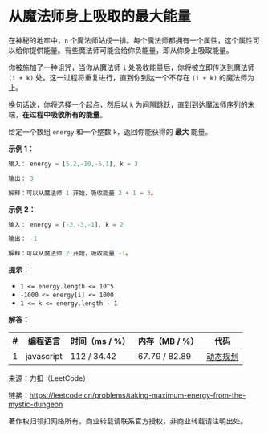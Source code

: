 # 从魔法师身上吸取的最大能量

在神秘的地牢中，`n` 个魔法师站成一排。每个魔法师都拥有一个属性，这个属性可以给你提供能量。有些魔法师可能会给你负能量，即从你身上吸取能量。

你被施加了一种诅咒，当你从魔法师 `i` 处吸收能量后，你将被立即传送到魔法师 `(i + k)` 处。这一过程将重复进行，直到你到达一个不存在 `(i + k)` 的魔法师为止。

换句话说，你将选择一个起点，然后以 `k` 为间隔跳跃，直到到达魔法师序列的末端，**在过程中吸收所有的能量**。

给定一个数组 `energy` 和一个整数 `k`，返回你能获得的 **最大** 能量。

**示例 1：**

``` javascript
输入： energy = [5,2,-10,-5,1], k = 3

输出： 3

解释：可以从魔法师 1 开始，吸收能量 2 + 1 = 3。
```

**示例 2：**

``` javascript
输入： energy = [-2,-3,-1], k = 2

输出： -1

解释：可以从魔法师 2 开始，吸收能量 -1。
```

**提示：**

- `1 <= energy.length <= 10^5`
- `-1000 <= energy[i] <= 1000`
- `1 <= k <= energy.length - 1`

**解答：**

**#**|**编程语言**|**时间（ms / %）**|**内存（MB / %）**|**代码**
------|----------|-----------------|----------------|--------
1|javascript|112 / 34.42|67.79 / 82.89|[动态规划](./javascript/ac_v1.js)

来源：力扣（LeetCode）

链接：https://leetcode.cn/problems/taking-maximum-energy-from-the-mystic-dungeon

著作权归领扣网络所有。商业转载请联系官方授权，非商业转载请注明出处。
